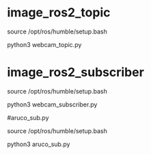 # image_ros2_topic

source /opt/ros/humble/setup.bash

python3 webcam_topic.py

# image_ros2_subscriber

source /opt/ros/humble/setup.bash

python3 webcam_subscriber.py


#aruco_sub.py

source /opt/ros/humble/setup.bash

python3 aruco_sub.py
